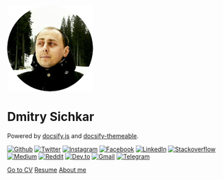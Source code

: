![logo](_media/logo.png)

# Dmitry Sichkar

Powered by [docsify.js](https://docsify.js.org) and [docsify-themeable](https://github.com/jhildenbiddle/docsify-themeable).

[![Github](https://icongr.am/simple/github.svg?colored&size=26)](https://github.com/dmmeteo)
[![Twitter](https://icongr.am/simple/twitter.svg?colored&size=26)](http://twitter.com/dmmeteo)
[![Instagram](https://icongr.am/simple/instagram.svg?colored&size=26)](http://instagram.com/dmmeteo)
[![Facebook](https://icongr.am/simple/facebook.svg?colored&size=26)](https://facebook.com/dmmeteo)
[![LinkedIn](https://icongr.am/simple/linkedin.svg?colored&size=26)](https://linkedin.com/in/dmmeteo)
[![Stackoverflow](https://icongr.am/simple/stackoverflow.svg?colored&size=26)](https://stackoverflow.com/dmmeteo)
[![Medium](https://icongr.am/fontawesome/medium.svg?colored&size=26)](https://medium.com/@dmmeteo)
[![Reddit](https://icongr.am/simple/reddit.svg?colored&size=26)](https://reddit.com/user/dmmeteo)
[![Dev.to](https://icongr.am/simple/devto.svg?colored&size=26)](https://dev.to/dmmeteo)
[![Gmail](https://icongr.am/simple/gmail.svg?colored&size=26)](mailto:dmmeteo@gmail.com)
[![Telegram](https://icongr.am/simple/telegram.svg?colored&size=26)](https://t.me/dmmeteo)


[Go to CV](cv)
[Resume](/Resume_Dmitry_Sichkar.pdf ':ignore')
[About me](README)


